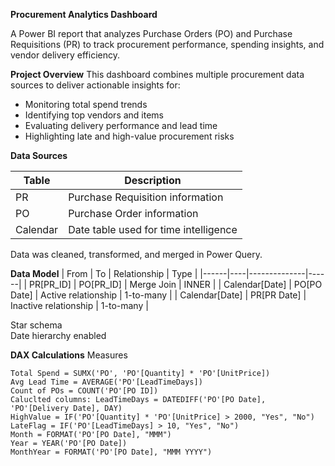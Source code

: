 **Procurement Analytics Dashboard**

A Power BI report that analyzes Purchase Orders (PO) and Purchase Requisitions (PR) to track procurement performance, spending insights, and vendor delivery efficiency.

**Project Overview**
This dashboard combines multiple procurement data sources to deliver actionable insights for:
- Monitoring total spend trends
- Identifying top vendors and items
- Evaluating delivery performance and lead time
- Highlighting late and high-value procurement risks

**Data Sources**

| Table | Description |
|-------|-------------|
| PR | Purchase Requisition information |
| PO | Purchase Order information |
| Calendar | Date table used for time intelligence |

Data was cleaned, transformed, and merged in Power Query.

**Data Model**
| From | To | Relationship | Type |
|------|----|--------------|------|
| PR[PR_ID] | PO[PR_ID] | Merge Join | INNER |
| Calendar[Date] | PO[PO Date] | Active relationship | 1-to-many |
| Calendar[Date] | PR[PR Date] | Inactive relationship | 1-to-many |

Star schema  
Date hierarchy enabled  

**DAX Calculations**
Measures
```DAX
Total Spend = SUMX('PO', 'PO'[Quantity] * 'PO'[UnitPrice])
Avg Lead Time = AVERAGE('PO'[LeadTimeDays])
Count of POs = COUNT('PO'[PO ID])
Caluclted columns: LeadTimeDays = DATEDIFF('PO'[PO Date], 'PO'[Delivery Date], DAY)
HighValue = IF('PO'[Quantity] * 'PO'[UnitPrice] > 2000, "Yes", "No")
LateFlag = IF('PO'[LeadTimeDays] > 10, "Yes", "No")
Month = FORMAT('PO'[PO Date], "MMM")
Year = YEAR('PO'[PO Date])
MonthYear = FORMAT('PO'[PO Date], "MMM YYYY")

